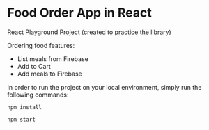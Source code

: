 # Food Order App in React

React Playground Project (created to practice the library)

Ordering food features:
- List meals from Firebase
- Add to Cart
- Add meals to Firebase

In order to run the project on your local environment, simply run the following commands:

`npm install`

`npm start`
